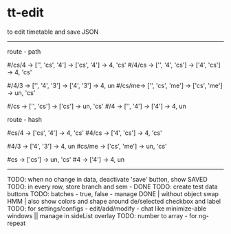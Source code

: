 # tt-edit
to edit timetable and save JSON

--------

route - path

#/cs/4 -> ['', 'cs', '4']  -> ['cs', '4']  -> 4, 'cs'
#/4/cs -> ['', '4', 'cs']  -> ['4', 'cs']  -> 4, 'cs'

#/4/3  -> ['', '4', '3']   -> ['4', '3']   -> 4, un
#/cs/me-> ['', 'cs', 'me'] -> ['cs', 'me'] -> un, 'cs'


#/cs -> ['', 'cs'] -> ['cs'] -> un, 'cs'
#/4  -> ['', '4']  -> ['4']  -> 4, un


route - hash

#cs/4  -> ['cs', '4']     -> 4, 'cs'
#4/cs  -> ['4', 'cs']     -> 4, 'cs'

#4/3   -> ['4', '3']      -> 4, un
#cs/me -> ['cs', 'me']    -> un, 'cs'


#cs -> ['cs'] -> un, 'cs'
#4  -> ['4']  -> 4, un


--------

TODO: when no change in data, deactivate 'save' button, show SAVED
TODO: in every row, store branch and sem - DONE
TODO: create test data buttons
TODO: batches - true, false - manage DONE | without object swap HMM | also show colors and shape around de/selected checkbox and label
TODO: for settings/configs - edit/add/modify - chat like minimize-able windows || manage in sideList overlay
TODO: number to array - for ng-repeat
